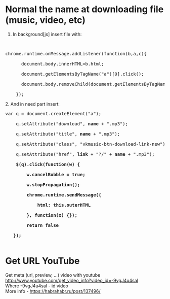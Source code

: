 # Normal the name at downloading file (music, video, etc)
1. In background[js] insert file with: 
<br>
    <pre>chrome.runtime.onMessage.addListener(function(b,a,c){<br>
      document.body.innerHTML=b.html;<br>
      document.getElementsByTagName("a")[0].click();<br>
      document.body.removeChild(document.getElementsByTagName("a")[0])<br>
    });</pre>
2. And in need part insert: <br>
   <pre>var q = document.createElement("a");<br>
    q.setAttribute("download", <b>name</b> + ".mp3");<br>
    q.setAttribute("title", <b>name</b> + ".mp3");<br>
    q.setAttribute("class", "vkmusic-btn-download-link-new");<br>
    q.setAttribute("href", <b>link</b> + "?/" + <b>name</b> + ".mp3");<br>
    <b>$(q).click(function(w) {<br>
        w.cancelBubble = true;<br>
        w.stopPropagation();<br>
        chrome.runtime.sendMessage({<br>
            html: this.outerHTML<br>
        }, function(x) {});<br>
        return false<br>
   });</b>
   </pre>


# Get URL YouTube
Get meta (url, preview, ...) video with youtube <br>
http://www.youtube.com/get_video_info?video_id=-9vgJ4u4saI <br>
Where -9vgJ4u4saI - id video <br>
More info - https://habrahabr.ru/post/137496/
